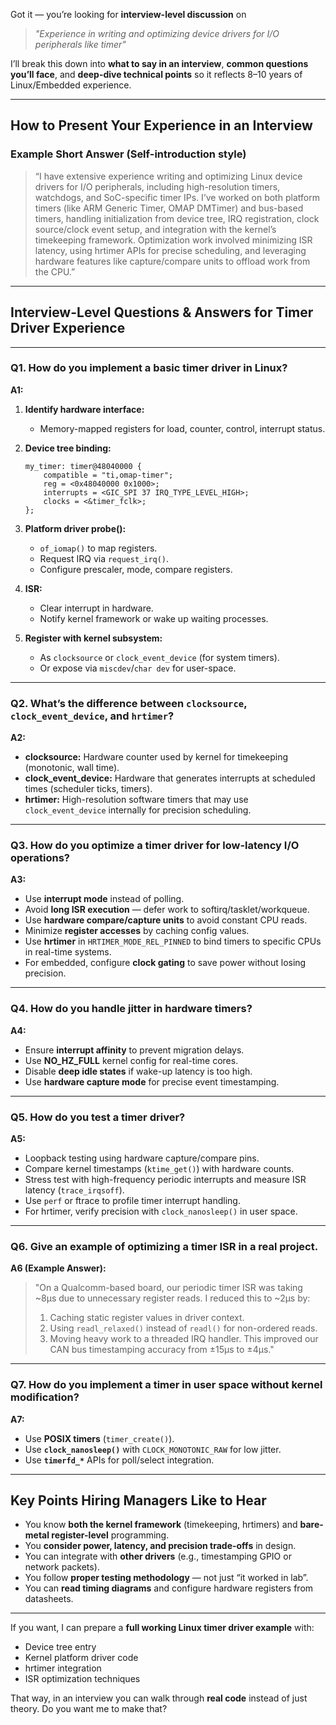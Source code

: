 Got it — you’re looking for **interview-level discussion** on

> *"Experience in writing and optimizing device drivers for I/O peripherals like timer"*

I’ll break this down into **what to say in an interview**, **common questions you’ll face**, and **deep-dive technical points** so it reflects 8–10 years of Linux/Embedded experience.

---

## **How to Present Your Experience in an Interview**

### **Example Short Answer** (Self-introduction style)

> “I have extensive experience writing and optimizing Linux device drivers for I/O peripherals, including high-resolution timers, watchdogs, and SoC-specific timer IPs. I’ve worked on both platform timers (like ARM Generic Timer, OMAP DMTimer) and bus-based timers, handling initialization from device tree, IRQ registration, clock source/clock event setup, and integration with the kernel’s timekeeping framework. Optimization work involved minimizing ISR latency, using hrtimer APIs for precise scheduling, and leveraging hardware features like capture/compare units to offload work from the CPU.”

---

## **Interview-Level Questions & Answers for Timer Driver Experience**

---

### **Q1.** How do you implement a basic timer driver in Linux?

**A1:**

1. **Identify hardware interface:**

   * Memory-mapped registers for load, counter, control, interrupt status.
2. **Device tree binding:**

   ```dts
   my_timer: timer@48040000 {
       compatible = "ti,omap-timer";
       reg = <0x48040000 0x1000>;
       interrupts = <GIC_SPI 37 IRQ_TYPE_LEVEL_HIGH>;
       clocks = <&timer_fclk>;
   };
   ```
3. **Platform driver probe():**

   * `of_iomap()` to map registers.
   * Request IRQ via `request_irq()`.
   * Configure prescaler, mode, compare registers.
4. **ISR:**

   * Clear interrupt in hardware.
   * Notify kernel framework or wake up waiting processes.
5. **Register with kernel subsystem:**

   * As `clocksource` or `clock_event_device` (for system timers).
   * Or expose via `miscdev`/`char dev` for user-space.

---

### **Q2.** What’s the difference between `clocksource`, `clock_event_device`, and `hrtimer`?

**A2:**

* **clocksource:**
  Hardware counter used by kernel for timekeeping (monotonic, wall time).
* **clock\_event\_device:**
  Hardware that generates interrupts at scheduled times (scheduler ticks, timers).
* **hrtimer:**
  High-resolution software timers that may use `clock_event_device` internally for precision scheduling.

---

### **Q3.** How do you optimize a timer driver for low-latency I/O operations?

**A3:**

* Use **interrupt mode** instead of polling.
* Avoid **long ISR execution** — defer work to softirq/tasklet/workqueue.
* Use **hardware compare/capture units** to avoid constant CPU reads.
* Minimize **register accesses** by caching config values.
* Use **hrtimer** in `HRTIMER_MODE_REL_PINNED` to bind timers to specific CPUs in real-time systems.
* For embedded, configure **clock gating** to save power without losing precision.

---

### **Q4.** How do you handle jitter in hardware timers?

**A4:**

* Ensure **interrupt affinity** to prevent migration delays.
* Use **NO\_HZ\_FULL** kernel config for real-time cores.
* Disable **deep idle states** if wake-up latency is too high.
* Use **hardware capture mode** for precise event timestamping.

---

### **Q5.** How do you test a timer driver?

**A5:**

* Loopback testing using hardware capture/compare pins.
* Compare kernel timestamps (`ktime_get()`) with hardware counts.
* Stress test with high-frequency periodic interrupts and measure ISR latency (`trace_irqsoff`).
* Use `perf` or ftrace to profile timer interrupt handling.
* For hrtimer, verify precision with `clock_nanosleep()` in user space.

---

### **Q6.** Give an example of optimizing a timer ISR in a real project.

**A6 (Example Answer):**

> "On a Qualcomm-based board, our periodic timer ISR was taking \~8µs due to unnecessary register reads. I reduced this to \~2µs by:
>
> 1. Caching static register values in driver context.
> 2. Using `readl_relaxed()` instead of `readl()` for non-ordered reads.
> 3. Moving heavy work to a threaded IRQ handler.
>    This improved our CAN bus timestamping accuracy from ±15µs to ±4µs."

---

### **Q7.** How do you implement a timer in user space without kernel modification?

**A7:**

* Use **POSIX timers** (`timer_create()`).
* Use **`clock_nanosleep()`** with `CLOCK_MONOTONIC_RAW` for low jitter.
* Use **`timerfd_*`** APIs for poll/select integration.

---

## **Key Points Hiring Managers Like to Hear**

* You know **both the kernel framework** (timekeeping, hrtimers) and **bare-metal register-level** programming.
* You **consider power, latency, and precision trade-offs** in design.
* You can integrate with **other drivers** (e.g., timestamping GPIO or network packets).
* You follow **proper testing methodology** — not just “it worked in lab”.
* You can **read timing diagrams** and configure hardware registers from datasheets.

---

If you want, I can prepare a **full working Linux timer driver example** with:

* Device tree entry
* Kernel platform driver code
* hrtimer integration
* ISR optimization techniques

That way, in an interview you can walk through **real code** instead of just theory.
Do you want me to make that?

